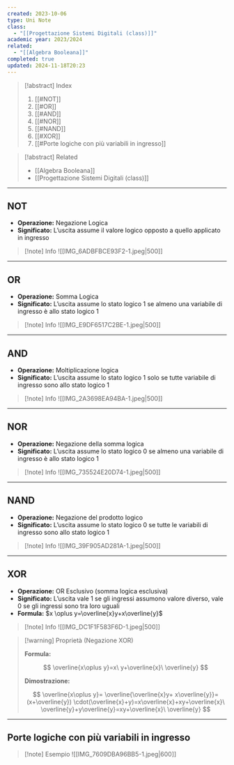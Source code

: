 ```yaml
---
created: 2023-10-06
type: Uni Note
class:
  - "[[Progettazione Sistemi Digitali (class)]]"
academic year: 2023/2024
related:
  - "[[Algebra Booleana]]"
completed: true
updated: 2024-11-18T20:23
---
```

>[!abstract] Index
>1. [[#NOT]]
>2. [[#OR]]
>3. [[#AND]]
>4. [[#NOR]]
>5. [[#NAND]]
>6. [[#XOR]]
>7. [[#Porte logiche con più variabili in ingresso]]

>[!abstract] Related
>- [[Algebra Booleana]]
>- [[Progettazione Sistemi Digitali (class)]]

---
## NOT

- **Operazione:** Negazione Logica
- **Significato:** L’uscita assume il valore logico opposto a quello applicato in ingresso

>[!note] Info
>![[IMG_6ADBFBCE93F2-1.jpeg|500]]

---
## OR

- **Operazione:** Somma Logica
- **Significato:** L’uscita assume lo stato logico 1 se almeno una variabile di ingresso è allo stato logico 1

>[!note] Info
>![[IMG_E9DF6517C2BE-1.jpeg|500]]

---
## AND

- **Operazione:** Moltiplicazione logica
- **Significato:** L’uscita assume lo stato logico 1 solo se tutte variabile di ingresso sono allo stato logico 1

>[!note] Info
>![[IMG_2A3698EA94BA-1.jpeg|500]]

----
## NOR

- **Operazione:** Negazione della somma logica
- **Significato:** L’uscita assume lo stato logico 0 se almeno una variabile di ingresso è allo stato logico 1

>[!note] Info
>![[IMG_735524E20D74-1.jpeg|500]]

---
## NAND

- **Operazione:** Negazione del prodotto logico
- **Significato:** L’uscita assume lo stato logico 0 se tutte le variabili di ingresso sono allo stato logico 1

>[!note] Info
>![[IMG_39F905AD281A-1.jpeg|500]]

---
## XOR

- **Operazione:** OR Esclusivo (somma logica esclusiva)
- **Significato:** L’uscita vale 1 se gli ingressi assumono valore diverso, vale 0 se gli ingressi sono tra loro uguali
- **Formula:**  $x \oplus y=\overline{x}y+x\overline{y}$

>[!note] Info
>![[IMG_DC1F1F583F6D-1.jpeg|500]]

>[!warning] Proprietà (Negazione XOR)
>
>**Formula:** 
>
>$$
>\overline{x\oplus y}=x\ y+\overline{x}\ \overline{y}
>$$
>
>**Dimostrazione:**
>
>$$
>\overline{x\oplus y}= \overline{\overline{x}y+ x\overline{y}}=(x+\overline{y}) \cdot(\overline{x}+y)=x\overline{x}+xy+\overline{x}\ \overline{y}+y\overline{y}=xy+\overline{x}\ \overline{y}
>$$

---
## Porte logiche con più variabili in ingresso

>[!note] Esempio
>![[IMG_7609DBA96BB5-1.jpeg|600]]
